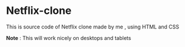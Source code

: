 # Netflix-clone
This is source code of Netflix clone made by me , using HTML and CSS

**Note** : This will work nicely on desktops and tablets
